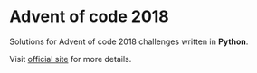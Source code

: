 # Advent of code 2018

Solutions for Advent of code 2018 challenges written in __Python__.

Visit [official site](https://adventofcode.com/2018) for more details.